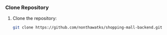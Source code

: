 ### Clone Repository
1. Clone the repository:
   ```bash
   git clone https://github.com/nonthawatks/shopping-mall-backend.git
